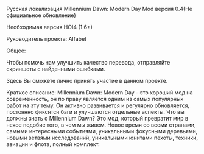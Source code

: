 Русская локализация Millennium Dawn: Modern Day Mod версия 0.4(Не официальное обновление)

Необходимая версия HOI4 (1.6+)

Руководитель проекта: Alfabet

Общее:

Чтобы помочь нам улучшить качество перевода, отправляйте скриншоты с найденными ошибками. 

Здесь Вы сможете лично принять участие в данном проекте.

Краткое описание:
Millennium Dawn: Modern Day - это хороший мод на современность, он по праву является одним из самых популярных работ на эту тему. Он активно развивается и регулярно обновляется, постоянно фиксятся баги и улучшаются отдельные аспекты. 
Что вы должны знать о Millennium Dawn? Это мод, который превратит мир в некое подобие того, в чем мы живем. Новое время со всеми странами, самыми интересными событиями, уникальными фокусными деревьями, новыми ветвями исследований, уникальными юнитами пехоты, техники, авиации и флота, полный комплект. 

